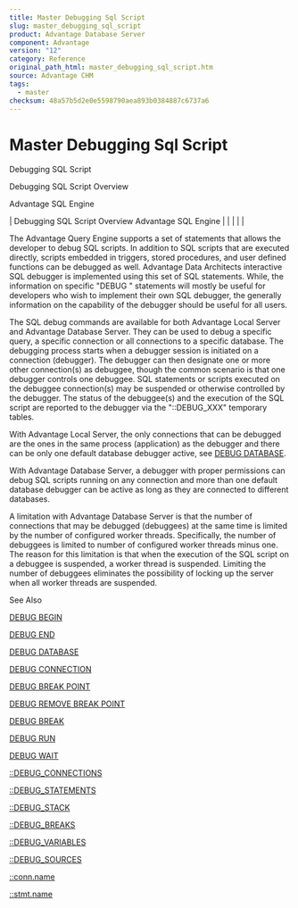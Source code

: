 ```yaml
---
title: Master Debugging Sql Script
slug: master_debugging_sql_script
product: Advantage Database Server
component: Advantage
version: "12"
category: Reference
original_path_html: master_debugging_sql_script.htm
source: Advantage CHM
tags:
  - master
checksum: 48a57b5d2e0e5598790aea893b0384887c6737a6
---
```


# Master Debugging Sql Script

Debugging SQL Script

Debugging SQL Script Overview

Advantage SQL Engine

| Debugging SQL Script Overview  Advantage SQL Engine |  |  |  |  |

The Advantage Query Engine supports a set of statements that allows the developer to debug SQL scripts. In addition to SQL scripts that are executed directly, scripts embedded in triggers, stored procedures, and user defined functions can be debugged as well. Advantage Data Architects interactive SQL debugger is implemented using this set of SQL statements. While, the information on specific "DEBUG " statements will mostly be useful for developers who wish to implement their own SQL debugger, the generally information on the capability of the debugger should be useful for all users.

The SQL debug commands are available for both Advantage Local Server and Advantage Database Server. They can be used to debug a specific query, a specific connection or all connections to a specific database. The debugging process starts when a debugger session is initiated on a connection (debugger). The debugger can then designate one or more other connection(s) as debuggee, though the common scenario is that one debugger controls one debuggee. SQL statements or scripts executed on the debuggee connection(s) may be suspended or otherwise controlled by the debugger. The status of the debuggee(s) and the execution of the SQL script are reported to the debugger via the "::DEBUG\_XXX" temporary tables.

With Advantage Local Server, the only connections that can be debugged are the ones in the same process (application) as the debugger and there can be only one default database debugger active, see [DEBUG DATABASE](master_debug_database.md).

With Advantage Database Server, a debugger with proper permissions can debug SQL scripts running on any connection and more than one default database debugger can be active as long as they are connected to different databases.

A limitation with Advantage Database Server is that the number of connections that may be debugged (debuggees) at the same time is limited by the number of configured worker threads. Specifically, the number of debuggees is limited to number of configured worker threads minus one. The reason for this limitation is that when the execution of the SQL script on a debuggee is suspended, a worker thread is suspended. Limiting the number of debuggees eliminates the possibility of locking up the server when all worker threads are suspended.

See Also

[DEBUG BEGIN](master_debug_begin.md)

[DEBUG END](master_debug_end.md)

[DEBUG DATABASE](master_debug_database.md)

[DEBUG CONNECTION](master_debug_connection.md)

[DEBUG BREAK POINT](master_debug_break_point.md)

[DEBUG REMOVE BREAK POINT](master_debug_remove_break_point.md)

[DEBUG BREAK](master_debug_break.md)

[DEBUG RUN](master_debug_run.md)

[DEBUG WAIT](master_debug_wait.md)

[::DEBUG\_CONNECTIONS](master__debug_connections.md)

[::DEBUG\_STATEMENTS](master__debug_statements.md)

[::DEBUG\_STACK](master__debug_stack.md)

[::DEBUG\_BREAKS](master__debug_breaks.md)

[::DEBUG\_VARIABLES](master__debug_variables.md)

[::DEBUG\_SOURCES](master__debug_sources.md)

[::conn.name](master_system_variables.md)

[::stmt.name](master_system_variables.md)
